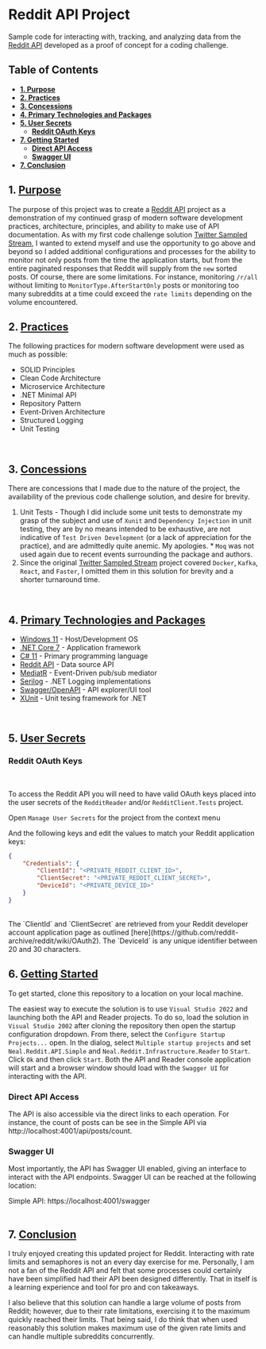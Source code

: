 <!-- omit from toc -->
# Reddit API Project

Sample code for interacting with, tracking, and analyzing data from the [Reddit API](https://www.reddit.com/dev/api) developed as a proof of concept for a coding challenge.
<br/>

## Table of Contents

- [**1. Purpose**](#1-purpose)
- [**2. Practices**](#2-practices)
- [**3. Concessions**](#3-concessions)
- [**4. Primary Technologies and Packages**](#4-primary-technologies-and-packages)
- [**5. User Secrets**](#6-user-secrets-and-ssl-certs)
  - [**Reddit OAuth Keys**](#reddit-oauth-keys)
- [**7. Getting Started**](#7-getting-started)
  - [**Direct API Access**](#direct-api-access)
  - [**Swagger UI**](#swagger-ui)
- [**7. Conclusion**](#8-conclusion)

## **1. <u>Purpose</u>**

The purpose of this project was to create a [Reddit API](https://www.reddit.com/dev/api) project as a demonstration of my continued grasp of modern software development practices, architecture, principles, and ability to make use of API documentation. As with my first code challenge solution [Twitter Sampled Stream](https://github.com/TJ-Neal/twitter.sampled.stream), I wanted to extend myself and use the opportunity to go above and beyond so I added additional configurations and processes for the ability to monitor not only posts from the time the application starts, but from the entire paginated responses that Reddit will supply from the `new` sorted posts. Of course, there are some limitations. For instance, monitoring `/r/all` without limiting to `MonitorType.AfterStartOnly` posts or monitoring too many subreddits at a time could exceed the `rate limits` depending on the volume encountered.
<br/>

## **2. <u>Practices</u>**

The following practices for modern software development were used as much as possible:
<br/>

- SOLID Principles
- Clean Code Architecture
- Microservice Architecture
- .NET Minimal API
- Repository Pattern
- Event-Driven Architecture
- Structured Logging
- Unit Testing
<br/>

## **3. <u>Concessions</u>**
There are concessions that I made due to the nature of the project, the availability of the previous code challenge solution, and desire for brevity.
<br/>

1. Unit Tests - Though I did include some unit tests to demonstrate my grasp of the subject and use of `Xunit` and `Dependency Injection` in unit testing, they are by no means intended to be exhaustive, are not indicative of `Test Driven Development` (or a lack of appreciation for the practice), and are admittedly quite anemic. My apologies. 
\* `Moq` was not used again due to recent events surrounding the package and authors.
2. Since the original [Twitter Sampled Stream](https://github.com/TJ-Neal/twitter.sampled.stream) project covered `Docker`, `Kafka`, `React`, and `Faster`, I omitted them in this solution for brevity and a shorter turnaround time.
<br/>

## **4. <u>Primary Technologies and Packages</u>**

- [Windows 11](https://www.microsoft.com/en-us/windows?wa=wsignin1.0) - Host/Development OS
- [.NET Core 7](https://learn.microsoft.com/en-us/aspnet/core/introduction-to-aspnet-core?view=aspnetcore-7.0#recommended-learning-path) - Application framework
- [C# 11](https://learn.microsoft.com/en-us/dotnet/csharp/) - Primary programming language
- [Reddit API](https://www.reddit.com/dev/api) - Data source API
- [MediatR](https://github.com/jbogard/MediatR) - Event-Driven pub/sub mediator
- [Serilog](https://serilog.net/) - .NET Logging implementations
- [Swagger/OpenAPI](https://swagger.io/) - API explorer/UI tool
- [XUnit](https://github.com/xunit/visualstudio.xunit) - Unit tesing framework for .NET
<br/>

## **5. <u>User Secrets</u>**

### **Reddit OAuth Keys**
<br/>

To access the Reddit API you will need to have valid OAuth keys placed into the user secrets of the `RedditReader` and/or `RedditClient.Tests` project.

Open `Manage User Secrets` for the project from the context menu
<br/>

And the following keys and edit the values to match your Reddit application keys:
<br/>

```json
{
    "Credentials": {
        "ClientId": "<PRIVATE_REDDIT_CLIENT_ID>",
        "ClientSecret": "<PRIVATE_REDDIT_CLIENT_SECRET>",
        "DeviceId": "<PRIVATE_DEVICE_ID>"
    }
}
```

<br/>
The `ClientId` and `ClientSecret` are retrieved from your Reddit developer account application page as outlined [here](https://github.com/reddit-archive/reddit/wiki/OAuth2). The `DeviceId` is any unique identifier between 20 and 30 characters.

<br/>

## **6. <u>Getting Started</u>**

To get started, clone this repository to a location on your local machine.
<br/>

The easiest way to execute the solution is to use `Visual Studio 2022` and launching both the API and Reader projects. To do so, load the solution in `Visual Studio 2002` after cloning the repository then open the startup configuration dropdown. From there, select the `Configure Startup Projects...` open. In the dialog, select `Multiple startup projects` and set `Neal.Reddit.API.Simple` and `Neal.Reddit.Infrastructure.Reader` to `Start`. Click `Ok` and then click `Start`. Both the API and Reader console application will start and a browser window should load with the `Swagger UI` for interacting with the API.
<br/>

### **Direct API Access**

The API is also accessible via the direct links to each operation. For instance, the count of posts can be see in the Simple API via http://localhost:4001/api/posts/count.
<br/>

### **Swagger UI**

Most importantly, the API has Swagger UI enabled, giving an interface to interact with the API endpoints. Swagger UI can be reached at the following location:

Simple API: https://localhost:4001/swagger<br/>
<br/>

## **7. <u>Conclusion</u>**

I truly enjoyed creating this updated project for Reddit. Interacting with rate limits and semaphores is not an every day exercise for me. Personally, I am not a fan of the Reddit API and felt that some processes could certainly have been simplified had their API been designed differently. That in itself is a learning experience and tool for pro and con takeaways.

I also believe that this solution can handle a large volume of posts from Reddit; however, due to their rate limitations, exercising it to the maximum quickly reached their limits. That being said, I do think that when used reasonably this solution makes maximum use of the given rate limits and can handle multiple subreddits concurrently.